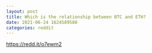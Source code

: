 ```yaml
--- 
layout: post 
title: Which is the relationship between BTC and ETH? 
date: 2021-06-24 1624589588 
categories: reddit 
--- 
```

https://redd.it/o7ewm2